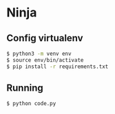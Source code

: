 # Ninja

## Config virtualenv

```bash
$ python3 -m venv env
$ source env/bin/activate
$ pip install -r requirements.txt
```

## Running

```bash
$ python code.py
```